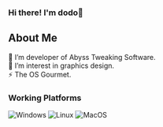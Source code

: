 ### Hi there! I'm dodo👋

<h2>About Me</h2>
🔭 I’m developer of Abyss Tweaking Software.
<br>
🌱 I’m interest in graphics design.
<br>
⚡ The OS Gourmet.
<br>

<h3>Working Platforms</h3>

![Windows](https://shields.io/badge/-Windows-000?&logo=Windows&logoColor=00adef&style=social)
![Linux](https://shields.io/badge/-Linux-000?&logo=Linux&style=social)
![MacOS](https://shields.io/badge/MacOS--9cf?logo=Apple&style=social)
